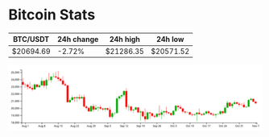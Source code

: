 # Bitcoin Stats

BTC/USDT|24h change|24h high|24h low|
|---|---|---|---|
|$20694.69|-2.72%|$21286.35|$20571.52|

<img src="./chart.svg">
